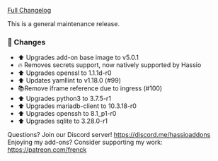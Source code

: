 [Full Changelog][changelog]

This is a general maintenance release.

### 🔨 Changes

- :arrow_up: Upgrades add-on base image to v5.0.1
- :fire: Removes secrets support, now natively supported by Hassio
- :arrow_up: Upgrades openssl to 1.1.1d-r0
- :arrow_up: Updates yamllint to v1.18.0 (#99)
- 📚Remove iframe reference due to ingress (#100)
- :arrow_up: Upgrades python3 to 3.7.5-r1
- :arrow_up: Upgrades mariadb-client to 10.3.18-r0
- :arrow_up: Upgrades openssh to 8.1_p1-r0
- :arrow_up: Upgrades sqlite to 3.28.0-r1

[changelog]: https://github.com/hassio-addons/addon-ssh/compare/v6.3.3...v6.4.0

Questions? Join our Discord server! https://discord.me/hassioaddons
Enjoying my add-ons? Consider supporting my work: https://patreon.com/frenck